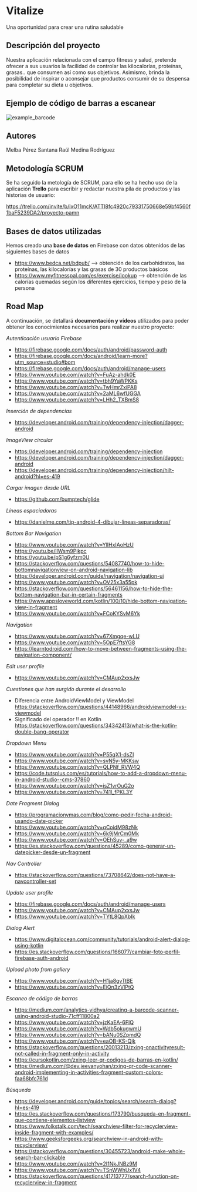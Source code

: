 # Vitalize 
Una oportunidad para crear una rutina saludable

## Descripción del proyecto

Nuestra aplicación relacionada con el campo fitness y salud, pretende ofrecer a sus usuarios la facilidad de controlar las kilocalorías, proteínas, grasas.. que consumen así como sus objetivos. Asimismo, brinda la posibilidad de inspirar o aconsejar que productos consumir de su despensa para completar su dieta u objetivos.

## Ejemplo de código de barras a escanear

![example_barcode](https://user-images.githubusercontent.com/91152497/209697892-be9d38fd-6205-476a-9d04-bc288cd4494b.png)


## Autores
Melba Pérez Santana
Raúl Medina Rodríguez

## Metodología SCRUM

Se ha seguido la metología de SCRUM, para ello se ha hecho uso de la aplicación **Trello** para escribir y redactar nuestra pila de productos y las historias de usuario:

https://trello.com/invite/b/IxO11mcK/ATTI8fc4920c79331750668e59bf4560f1baF5239DA2/proyecto-pamn

## Bases de datos utilizadas
Hemos creado una **base de datos** en Firebase con datos obtenidos de las siguientes bases de datos 
- https://www.bedca.net/bdpub/ --> obtención de los carbohidratos, las proteínas, las kilocalorías y las grasas de 30 productos básicos
- https://www.myfitnesspal.com/es/exercise/lookup --> obtención de las calorías quemadas según los diferentes ejercicios, tiempo y peso de la persona

## Road Map
A continuación, se detallará **documentación y vídeos** utilizados para poder obtener los conocimientos necesarios para realizar nuestro proyecto:

*Autenticación usuario Firebase*
- https://firebase.google.com/docs/auth/android/password-auth
- https://firebase.google.com/docs/android/learn-more?utm_source=studio#bom
- https://firebase.google.com/docs/auth/android/manage-users
- https://www.youtube.com/watch?v=FuAz-ahdk0E
- https://www.youtube.com/watch?v=tbh9YaWPKKs
- https://www.youtube.com/watch?v=TwHmrZxiPA8
- https://www.youtube.com/watch?v=2aML6wfUGGA
- https://www.youtube.com/watch?v=LHh2_TXBmS8

*Inserción de dependencias*
- https://developer.android.com/training/dependency-injection/dagger-android

*ImageView circular*
- https://developer.android.com/training/dependency-injection
- https://developer.android.com/training/dependency-injection/dagger-android
- https://developer.android.com/training/dependency-injection/hilt-android?hl=es-419

*Cargar imagen desde URL*
- https://github.com/bumptech/glide

*Líneas espaciadoras*
- https://danielme.com/tip-android-4-dibujar-lineas-separadoras/

*Bottom Bar Navigation*
- https://www.youtube.com/watch?v=YlIHxIAoHzU
- https://youtu.be/llWsm9Pjkpc
- https://youtu.be/pS1g6yfzm0U
- https://stackoverflow.com/questions/54087740/how-to-hide-bottomnavigationview-on-android-navigation-lib
- https://developer.android.com/guide/navigation/navigation-ui
- https://www.youtube.com/watch?v=OV25x3a55pk
- https://stackoverflow.com/questions/56461156/how-to-hide-the-bottom-navigation-bar-in-certain-fragments
- https://www.appsloveworld.com/kotlin/100/10/hide-bottom-navigation-view-in-fragment
- https://www.youtube.com/watch?v=FCoKYSvM6Yk

*Navigation*
- https://www.youtube.com/watch?v=67Xmgqe-wLU
- https://www.youtube.com/watch?v=5OpE7ftsYG8
- https://learntodroid.com/how-to-move-between-fragments-using-the-navigation-component/

*Edit user profile*
- https://www.youtube.com/watch?v=CMAup2xxsJw

*Cuestiones que han surgido durante el desarrollo*
- Diferencia entre AndroidViewModel y ViewModel
https://stackoverflow.com/questions/44148966/androidviewmodel-vs-viewmodel
- Significado del operador !! en Kotlin
https://stackoverflow.com/questions/34342413/what-is-the-kotlin-double-bang-operator

*Dropdown Menu*
- https://www.youtube.com/watch?v=P55qX1-dsZI
- https://www.youtube.com/watch?v=svN5y-MKKsw
- https://www.youtube.com/watch?v=QLPNf_RVW4Q
- https://code.tutsplus.com/es/tutorials/how-to-add-a-dropdown-menu-in-android-studio--cms-37860
- https://www.youtube.com/watch?v=isZ1vrOuG2o
- https://www.youtube.com/watch?v=741l_fPKL3Y

*Date Fragment Dialog*
- https://programacionymas.com/blog/como-pedir-fecha-android-usando-date-picker
- https://www.youtube.com/watch?v=qCoidM98zNk
- https://www.youtube.com/watch?v=6k9jMrCm0Mk
- https://www.youtube.com/watch?v=OEhSuv-_a9w
- https://es.stackoverflow.com/questions/45289/como-generar-un-datepicker-desde-un-fragment

*Nav Controller*
- https://stackoverflow.com/questions/73708642/does-not-have-a-navcontroller-set

*Update user profile*
- https://firebase.google.com/docs/auth/android/manage-users
- https://www.youtube.com/watch?v=CMAup2xxsJw
- https://www.youtube.com/watch?v=TYtL8QpXbIk

*Dialog Alert*
- https://www.digitalocean.com/community/tutorials/android-alert-dialog-using-kotlin
- https://es.stackoverflow.com/questions/166077/cambiar-foto-perfil-firebase-auth-android

*Upload photo from gallery*
- https://www.youtube.com/watch?v=H1ja8gvTtBE
- https://www.youtube.com/watch?v=EiQn3zVlPtQ

*Escaneo de código de barras*
- https://medium.com/analytics-vidhya/creating-a-barcode-scanner-using-android-studio-71cff11800a2
- https://www.youtube.com/watch?v=jzKaEA-6FIQ
- https://www.youtube.com/watch?v=Wdb5okugwmU
- https://www.youtube.com/watch?v=bANu0SZpmdQ
- https://www.youtube.com/watch?v=eaOB-KS-Qjk
- https://stackoverflow.com/questions/20013213/zxing-onactivityresult-not-called-in-fragment-only-in-activity
- https://cursokotlin.com/zxing-leer-qr-codigos-de-barras-en-kotlin/
- https://medium.com/@dev.jeevanyohan/zxing-qr-code-scanner-android-implementing-in-activities-fragment-custom-colors-faa68bfc761d

*Búsqueda*
- https://developer.android.com/guide/topics/search/search-dialog?hl=es-419
- https://es.stackoverflow.com/questions/173790/busqueda-en-fragment-que-contiene-elementos-listview
- https://www.folkstalk.com/tech/searchview-filter-for-recyclerview-inside-fragment-with-examples/
- https://www.geeksforgeeks.org/searchview-in-android-with-recyclerview/
- https://stackoverflow.com/questions/30455723/android-make-whole-search-bar-clickable
- https://www.youtube.com/watch?v=2I1NkJNBz9M
- https://www.youtube.com/watch?v=TSnWWhUx1V4
- https://stackoverflow.com/questions/41713777/search-function-on-recyclerview-in-fragment

